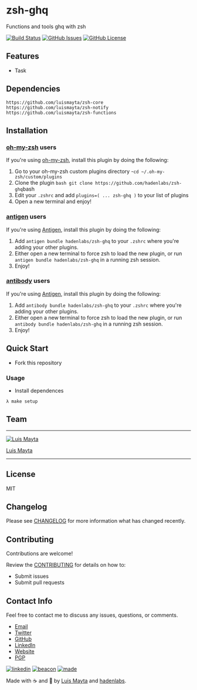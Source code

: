 # zsh-ghq

Functions and tools ghq with zsh

[![Build Status](https://travis-ci.org/hadenlabs/zsh-ghq.svg)](https://travis-ci.org/hadenlabs/zsh-ghq) [![GitHub Issues](https://img.shields.io/github/issues/hadenlabs/zsh-ghq.svg)](https://github.com/hadenlabs/zsh-ghq/issues) [![GitHub License](https://img.shields.io/github/license/mashape/apistatus.svg?style=flat-square)](LICENSE)

## Features

- Task

## Dependencies

```{.bash}
https://github.com/luismayta/zsh-core
https://github.com/luismayta/zsh-notify
https://github.com/luismayta/zsh-functions
```

## Installation

### [oh-my-zsh](https://github.com/robbyrussell/oh-my-zsh) users

If you\'re using [oh-my-zsh](https://gitub.com/robbyrussell/oh-my-zsh), install this plugin by doing the following:

1.  Go to your oh-my-zsh custom plugins directory -`cd ~/.oh-my-zsh/custom/plugins`
2.  Clone the plugin `bash git clone https://github.com/hadenlabs/zsh-ghq`bash
3.  Edit your `.zshrc` and add `plugins=( ... zsh-ghq )` to your list of plugins
4.  Open a new terminal and enjoy!

### [antigen](https://github.com/zsh-users/antigen) users

If you\'re using [Antigen](https://github.com/zsh-lovers/antigen), install this plugin by doing the following:

1.  Add `antigen bundle hadenlabs/zsh-ghq` to your `.zshrc` where you\'re adding your other plugins.
2.  Either open a new terminal to force zsh to load the new plugin, or run `antigen bundle hadenlabs/zsh-ghq` in a running zsh session.
3.  Enjoy!

### [antibody](https://github.com/getantibody/antibody) users

If you\'re using [Antigen](https://github.com/getantibody/antibody), install this plugin by doing the following:

1.  Add `antibody bundle hadenlabs/zsh-ghq` to your `.zshrc` where you\'re adding your other plugins.
2.  Either open a new terminal to force zsh to load the new plugin, or run `antibody bundle hadenlabs/zsh-ghq` in a running zsh session.
3.  Enjoy!

## Quick Start

- Fork this repository

### Usage

- Install dependences

```{.bash}
λ make setup
```

## Team

---

[![Luis Mayta](https://github.com/luismayta.png?size=100)](https://github.com/luismayta)

[Luis Mayta](https://github.com/luismayta)

---

## License

MIT

## Changelog

Please see [CHANGELOG](CHANGELOG.md) for more information what has changed recently.

## Contributing

Contributions are welcome!

Review the [CONTRIBUTING](docs/contributing.md) for details on how to:

- Submit issues
- Submit pull requests

## Contact Info

Feel free to contact me to discuss any issues, questions, or comments.

- [Email](slovacus@gmail.com:target:%20mailto:slovacus@gmail.com)
- [Twitter](https://twitter.com/slovacus)
- [GitHub](https://github.com/luismayta)
- [LinkedIn](https://pe.linkedin.com/in/luismayta)
- [Website](https://luismayta.github.io)
- [PGP](https://keybase.io/luismayta/pgp_keys.asc)

[![linkedin](http://www.linkedin.com/img/webpromo/btn_liprofile_blue_80x15.png)](https://pe.linkedin.com/in/luismayta) [![beacon](https://ga-beacon.appspot.com/UA-65019326-1/github.com/hadenlabs/zsh-ghq/readme)](https://github.com/hadenlabs/zsh-ghq) [![made](https://img.shields.io/badge/Made%20with-Zsh-1f425f.svg)](http://www.zsh.org)

Made with :coffee: and :pizza: by [Luis Mayta](https://github.com/luismayta) and [hadenlabs](https://github.com/hadenlabs).
